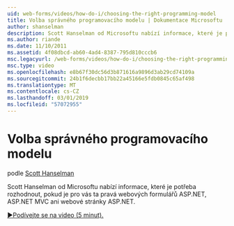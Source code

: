 ```yaml
---
uid: web-forms/videos/how-do-i/choosing-the-right-programming-model
title: Volba správného programovacího modelu | Dokumentace Microsoftu
author: shanselman
description: Scott Hanselman od Microsoftu nabízí informace, které je potřeba rozhodnout, pokud je pro vás ta pravá webových formulářů ASP.NET, ASP.NET MVC ani webové stránky ASP.NET.
ms.author: riande
ms.date: 11/10/2011
ms.assetid: 4f08dbcd-ab60-4ad4-8387-795d810cccb6
msc.legacyurl: /web-forms/videos/how-do-i/choosing-the-right-programming-model
msc.type: video
ms.openlocfilehash: e8b67f30dc56d3b871616a9896d3ab29cd74109a
ms.sourcegitcommit: 24b1f6decbb17bb22a45166e5fdb0845c65af498
ms.translationtype: MT
ms.contentlocale: cs-CZ
ms.lasthandoff: 03/01/2019
ms.locfileid: "57072955"
---
```

<a name="choosing-the-right-programming-model"></a>Volba správného programovacího modelu
====================
podle [Scott Hanselman](https://github.com/shanselman)

Scott Hanselman od Microsoftu nabízí informace, které je potřeba rozhodnout, pokud je pro vás ta pravá webových formulářů ASP.NET, ASP.NET MVC ani webové stránky ASP.NET.

[&#9654;Podívejte se na video (5 minut).](https://channel9.msdn.com/Blogs/ASP-NET-Site-Videos/choosing-the-right-programming-model)
